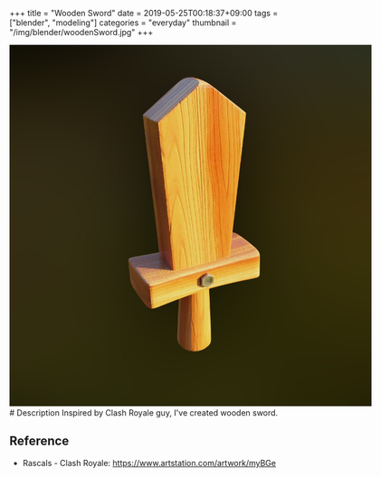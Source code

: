 +++
title = "Wooden Sword"
date = 2019-05-25T00:18:37+09:00
tags = ["blender", "modeling"]
categories = "everyday"
thumbnail = "/img/blender/woodenSword.jpg"
+++

<div class="image">
<img src="/img/blender/woodenSword.jpg" style="max-width: 640px;">
</div>

<div class="description">
# Description
Inspired by Clash Royale guy, I've created wooden sword.

## Reference
- Rascals - Clash Royale: https://www.artstation.com/artwork/myBGe